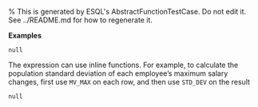% This is generated by ESQL's AbstractFunctionTestCase. Do not edit it. See ../README.md for how to regenerate it.

**Examples**

```esql
null
```

The expression can use inline functions. For example, to calculate the population standard deviation of each employee’s maximum salary changes, first use `MV_MAX` on each row, and then use `STD_DEV` on the result

```esql
null
```


